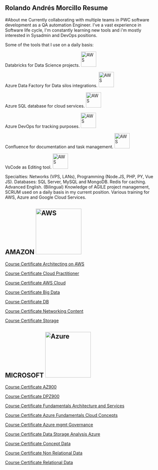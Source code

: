 ## Rolando Andrés Morcillo Resume

#About me
Currently collaborating with multiple teams in PWC software development as a QA automation Engineer. I've a vast experience in Software life cycle, I'm constantly learning new tools and i'm mostly interested in Sysadmin and DevOps positions.

Some of the tools that I use on a daily basis:

Databricks for Data Science projects.
<img src="https://upload.wikimedia.org/wikipedia/commons/6/63/Databricks_Logo.png" alt="AWS" width="50"/>

Azure Data Factory for Data silos integrations.
<img src="https://miro.medium.com/v2/resize:fit:750/format:webp/0*IOGNRnuhopjfGQzl.png" alt="AWS" width="50"/>

Azure SQL database for cloud services.
<img src="https://encrypted-tbn0.gstatic.com/images?q=tbn:ANd9GcRcugvlcpvyZzGN8vxgKxyfkG23EHtf6dLV9jzYxA6mter_tkJiDMCkPakPJLc6N2J_cfY&usqp=CAU" alt="AWS" width="50"/>

Azure DevOps for tracking purposes.
<img src="https://miro.medium.com/v2/resize:fit:800/1*8orwInnxqPRhrcKf9aOo9Q.png" alt="AWS" width="50"/>

Confluence for documentation and task management.
<img src="https://encrypted-tbn0.gstatic.com/images?q=tbn:ANd9GcQLqE26lYDDtzXWlLtf-4a7pBEIEqcjkN3cwctWYjm38xIQuW3U0dmiFSYQ-OiEmEEPKMI&usqp=CAU" alt="AWS" width="50"/>

VsCode as Editing tool.
<img src="https://encrypted-tbn0.gstatic.com/images?q=tbn:ANd9GcQeD8zT_fQg01sUVft4rGb1ap7nWJ9CDWHYlPgitsVhfRFUK-F5RSnJvBcxn1lgSPHsgHU&usqp=CAU" alt="AWS" width="50"/>

Specialties: Networks (VPS, LANs), Programming (Node.JS, PHP, PY, Vue JS). Databases: SQL Server, MySQL and MongoDB. Redis for caching.
Advanced English. (Bilingual) 
Knowledge of AGILE project management, SCRUM used on a daily basis in my current position.
Various training for AWS, Azure and Google Cloud Services.

## AMAZON  <img src="https://www.asesora2.cl/servicios/img/cms/Partners/Amazon-Web-Services-AWS-Logo.png" alt="AWS" width="150"/>



[Course Certificate Architecting on AWS](./courses_development/Amazon/architecting_on_AWS.pdf)

[Course Certificate Cloud Practitioner](./courses_development/Amazon/AWS-Cloud_Practitioner.pdf)

[Course Certificate AWS Cloud](./courses_development/Amazon/diploma-aws-cloud-practico.pdf)

[Course Certificate Big Data](./courses_development/Amazon/diploma-big-data.pdf)

[Course Certificate DB](./courses_development/Amazon/diploma-db-aws.pdf)

[Course Certificate Networking Content](./courses_development/Amazon/diploma-networking-content.pdf)

[Course Certificate Storage](./courses_development/Amazon/diploma-storage-aws.pdf)



## MICROSOFT  <img src="https://spacecloudec.com/wp-content/uploads/2024/02/azure.png" alt="Azure" width="150"/>


[Course Certificate AZ900](./courses_development/microsoft/Certificado_AZ900.pdf)

[Course Certificate DPZ900](./courses_development/microsoft/DP_900.pdf)

[Course Certificate Fundamentals Architecture and Services](./courses_development/microsoft/Microsoft_azure_fundamentals_architecture_and_Services.pdf)

[Course Certificate Azure Fundamentals Cloud Concepts](./courses_development/microsoft/Microsoft_azure_fundamentals_cloud_concepts.pdf)

[Course Certificate Azure mgmt Governance](./courses_development/microsoft/Microsoft_Azure_mgmt_governance.pdf)

[Course Certificate Data Storage Analysis Azure](./courses_development/microsoft/Microsoft_Learn_analisis_almacenamiento_datos_Azure.pdf)

[Course Certificate Concept Data](./courses_development/microsoft/Microsoft_Learn_concept_Data.pdf)

[Course Certificate Non Relational Data](./courses_development/microsoft/Microsoft_Learn_datos_no_Relacionales.pdf)

[Course Certificate Relational Data](./courses_development/microsoft/Microsoft_Learn_datos_relacionales.pdf)






<!--
**Rolando-m/Rolando-m** is a ✨ _special_ ✨ repository because its `README.md` (this file) appears on your GitHub profile.

Here are some ideas to get you started:

- 🔭 I’m currently working on ...
- 🌱 I’m currently learning ...
- 👯 I’m looking to collaborate on ...
- 🤔 I’m looking for help with ...
- 💬 Ask me about ...
- 📫 How to reach me: ...
- 😄 Pronouns: ...
- ⚡ Fun fact: ...
-->
